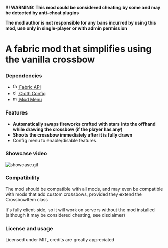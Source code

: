 **!!! WARNING: This mod could be considered cheating by some and may be detected by anti-cheat plugins**

**The mod author is not responsible for any bans incurred by using this mod, use only in single-player or with admin permission**

# A fabric mod that simplifies using the vanilla crossbow

### Dependencies

- [<img src="https://cdn.modrinth.com/data/P7dR8mSH/icon.png" alt="fabric-api-image" width="16"/> Fabric API](https://modrinth.com/mod/fabric-api)
- [<img src="https://cdn.modrinth.com/data/9s6osm5g/icon.png" alt="cloth-config-image" width="16"/> Cloth Config](https://modrinth.com/mod/cloth-config)
- [<img src="https://cdn.modrinth.com/data/mOgUt4GM/1bfe2006b38340e9d064700e41adf84a8abb1bd4_96.webp" alt="modmenu-image" width="16"/> Mod Menu](https://modrinth.com/mod/modmenu)

### Features

- **Automatically swaps fireworks crafted with stars into the offhand while drawing the crossbow (if the player has any)**
- **Shoots the crossbow immediately after it is fully drawn**
- Config menu to enable/disable features

### Showcase video

![showcase.gif](https://raw.githubusercontent.com/marzeq/crossbowenhanced/master/assets/showcase.gif)

### Compatibility

The mod should be compatible with all mods, and may even be compatible with mods that add custom crossbows, provided they extend the CrossbowItem class

It's fully client-side, so it will work on servers without the mod installed (although it may be considered cheating, see disclaimer)

### License and usage

Licensed under MIT, credits are greatly appreciated
